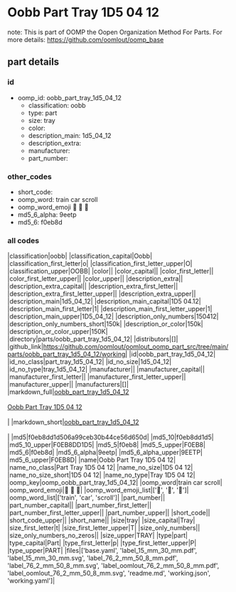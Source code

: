 # Oobb Part Tray 1D5 04 12  

note: This is part of OOMP the Oopen Organization Method For Parts. For more details: https://github.com/oomlout/oomp_base

##  part details





### id
* oomp_id: oobb_part_tray_1d5_04_12
  * classification: oobb
  * type: part
  * size: tray
  * color: 
  * description_main: 1d5_04_12
  * description_extra: 
  * manufacturer: 
  * part_number: 

### other_codes
* short_code: 
* oomp_word: train car scroll
* oomp_word_emoji :train: :car: :scroll:
* md5_6_alpha: 9eetp
* md5_6: f0eb8d

### all codes 
|classification|oobb|
|classification_capital|Oobb|
|classification_first_letter|o|
|classification_first_letter_upper|O|
|classification_upper|OOBB|
|color||
|color_capital||
|color_first_letter||
|color_first_letter_upper||
|color_upper||
|description_extra||
|description_extra_capital||
|description_extra_first_letter||
|description_extra_first_letter_upper||
|description_extra_upper||
|description_main|1d5_04_12|
|description_main_capital|1D5 04.12|
|description_main_first_letter|1|
|description_main_first_letter_upper|1|
|description_main_upper|1D5_04_12|
|description_only_numbers|150412|
|description_only_numbers_short|150k|
|description_or_color|150k|
|description_or_color_upper|150K|
|directory|parts/oobb_part_tray_1d5_04_12|
|distributors|[]|
|github_link|https://github.com/oomlout/oomlout_oomp_part_src/tree/main/parts/oobb_part_tray_1d5_04_12/working|
|id|oobb_part_tray_1d5_04_12|
|id_no_class|part_tray_1d5_04_12|
|id_no_size|1d5_04_12|
|id_no_type|tray_1d5_04_12|
|manufacturer||
|manufacturer_capital||
|manufacturer_first_letter||
|manufacturer_first_letter_upper||
|manufacturer_upper||
|manufacturers|[]|
|markdown_full|[oobb_part_tray_1d5_04_12](https://github.com/oomlout/oomlout_oomp_part_src/tree/main/parts/oobb_part_tray_1d5_04_12/working)<br>[](https://github.com/oomlout/oomlout_oomp_part_src/tree/main/parts/oobb_part_tray_1d5_04_12/working)<br>[Oobb Part Tray 1D5 04 12](https://github.com/oomlout/oomlout_oomp_part_src/tree/main/parts/oobb_part_tray_1d5_04_12/working)<br><br>|
|markdown_short|[oobb_part_tray_1d5_04_12](https://github.com/oomlout/oomlout_oomp_part_src/tree/main/parts/oobb_part_tray_1d5_04_12/working)<br><br>|
|md5|f0eb8dd1d506a99ceb30b44ce56d650d|
|md5_10|f0eb8dd1d5|
|md5_10_upper|F0EB8DD1D5|
|md5_5|f0eb8|
|md5_5_upper|F0EB8|
|md5_6|f0eb8d|
|md5_6_alpha|9eetp|
|md5_6_alpha_upper|9EETP|
|md5_6_upper|F0EB8D|
|name|Oobb Part Tray 1D5 04 12|
|name_no_class|Part Tray 1D5 04 12|
|name_no_size|1D5 04 12|
|name_no_size_short|1D5 04 12|
|name_no_type|Tray 1D5 04 12|
|oomp_key|oomp_oobb_part_tray_1d5_04_12|
|oomp_word|train car scroll|
|oomp_word_emoji|:train: :car: :scroll:|
|oomp_word_emoji_list|[':train:', ':car:', ':scroll:']|
|oomp_word_list|['train', 'car', 'scroll']|
|part_number||
|part_number_capital||
|part_number_first_letter||
|part_number_first_letter_upper||
|part_number_upper||
|short_code||
|short_code_upper||
|short_name||
|size|tray|
|size_capital|Tray|
|size_first_letter|t|
|size_first_letter_upper|T|
|size_only_numbers||
|size_only_numbers_no_zeros||
|size_upper|TRAY|
|type|part|
|type_capital|Part|
|type_first_letter|p|
|type_first_letter_upper|P|
|type_upper|PART|
|files|['base.yaml', 'label_15_mm_30_mm.pdf', 'label_15_mm_30_mm.svg', 'label_76_2_mm_50_8_mm.pdf', 'label_76_2_mm_50_8_mm.svg', 'label_oomlout_76_2_mm_50_8_mm.pdf', 'label_oomlout_76_2_mm_50_8_mm.svg', 'readme.md', 'working.json', 'working.yaml']|
